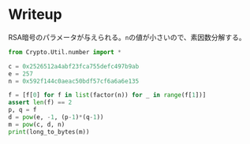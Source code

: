 # Writeup

RSA暗号のパラメータが与えられる。`n`の値が小さいので、素因数分解する。

```py
from Crypto.Util.number import *

c = 0x2526512a4abf23fca755defc497b9ab
e = 257
n = 0x592f144c0aeac50bdf57cf6a6a6e135

f = [f[0] for f in list(factor(n)) for _ in range(f[1])]
assert len(f) == 2
p, q = f
d = pow(e, -1, (p-1)*(q-1))
m = pow(c, d, n)
print(long_to_bytes(m))
```

<!-- MetaCTF{you_broke_rsa!} -->
